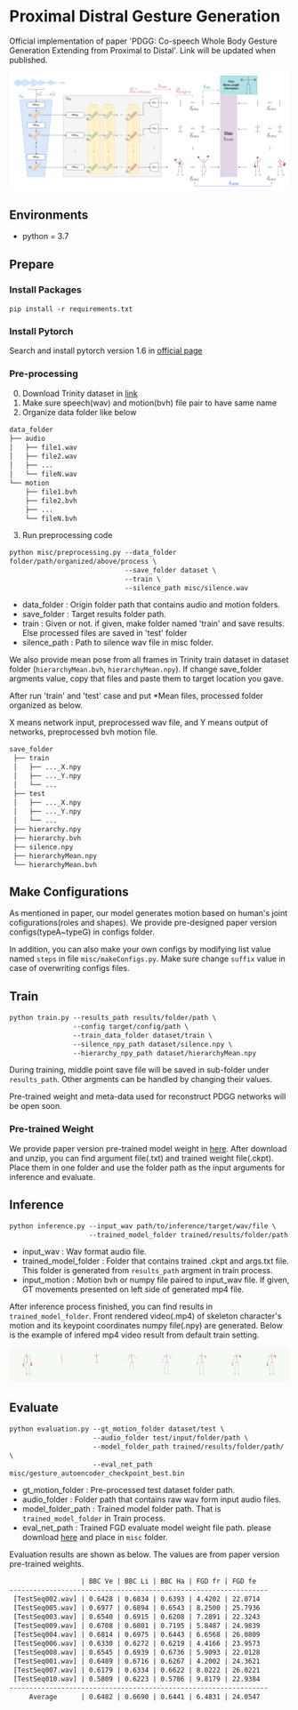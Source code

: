 # Proximal Distral Gesture Generation 

Official implementation of paper 'PDGG: Co-speech Whole Body Gesture Generation Extending from Proximal to Distal'.  Link will be updated when published. 

![img](source/figure1.png)

## Environments 

- python = 3.7

## Prepare 

### Install Packages 

```
pip install -r requirements.txt
```

### Install Pytorch 

Search and install pytorch version 1.6 in [official page](https://pytorch.org/get-started/locally/)

### Pre-processing 

0. Download Trinity dataset in [link](https://trinityspeechgesture.scss.tcd.ie/) 
1. Make sure speech(wav) and motion(bvh) file pair to have same name 
2. Organize data folder like below 

``` 
data_folder 
├── audio
│   ├── file1.wav
│   ├── file2.wav
│   ├── ...
│   └── fileN.wav
└── motion
    ├── file1.bvh
    ├── file2.bvh
    ├── ...
    └── fileN.bvh
```

3. Run preprocessing code 

```
python misc/preprocessing.py --data_folder folder/path/organized/above/process \
                             --save_folder dataset \
                             --train \
                             --silence_path misc/silence.wav
```

- data_folder : Origin folder path that contains audio and motion folders. 
- save_folder : Target results folder path. 
- train : Given or not. if given, make folder named 'train' and save results. Else processed files are saved in 'test' folder 
- silence_path : Path to silence wav file in misc folder. 

We also provide mean pose from all frames in Trinity train dataset in dataset folder (`hierarchyMean.bvh`, `hierarchyMean.npy`). If change save_folder argments value, copy that files and paste them to target location you gave. 

After run 'train' and 'test' case and put *Mean files, processed folder organized as below. 

X means network input, preprocessed wav file, and Y means output of networks, preprocessed bvh motion file. 

```
save_folder 
 ├── train
 │   ├── ..._X.npy
 │   ├── ..._Y.npy
 │   └── ...
 ├── test 
 │   ├── ..._X.npy
 │   ├── ..._Y.npy
 │   └── ...
 ├── hierarchy.npy 
 ├── hierarchy.bvh 
 ├── silence.npy  
 ├── hierarchyMean.npy 
 └── hierarchyMean.bvh 
```

## Make Configurations 

As mentioned in paper, our model generates motion based on human's joint cofigurations(roles and shapes). We provide pre-designed paper version configs(typeA~typeG) in configs folder. 

In addition, you can also make your own configs by modifying list value named `steps` in file `misc/makeConfigs.py`. Make sure change `suffix` value in case of overwriting configs files. 

## Train 

```
python train.py --results_path results/folder/path \
                --config target/config/path \
                --train_data_folder dataset/train \
                --silence_npy_path dataset/silence.npy \
                --hierarchy_npy_path dataset/hierarchyMean.npy
```

During training, middle point save file will be saved in sub-folder under `results_path`. Other argments can be handled by changing their values. 

Pre-trained weight and meta-data used for reconstruct PDGG networks will be open soon. 

### Pre-trained Weight 

We provide paper version pre-trained model weight in [here](https://drive.google.com/file/d/15qp8apU0VeuXI9dx2RUmQ99rDxtyz2W0/view?usp=share_link). After download and unzip, you can find argument file(.txt) and trained weight file(.ckpt). Place them in one folder and use the folder path as the input arguments for inference and evaluate. 


## Inference 

```
python inference.py --input_wav path/to/inference/target/wav/file \
                    --trained_model_folder trained/results/folder/path 
```

- input_wav : Wav format audio file. 
- trained_model_folder : Folder that contains trained .ckpt and args.txt file. This folder is generated from `results_path` argment in train process. 
- input_motion : Motion bvh or numpy file paired to input_wav file. If given, GT movements presented on left side of generated mp4 file. 

After inference process finished, you can find results in `trained_model_folder`. Front rendered video(.mp4) of skeleton character's motion and its keypoint coordinates numpy file(.npy) are generated. Below is the example of infered mp4 video result from default train setting. 

<p align="center">
  <img src="source/infered.gif" />
</p>


## Evaluate 

```
python evaluation.py --gt_motion_folder dataset/test \
                     --audio_folder test/input/folder/path \
                     --model_folder_path trained/results/folder/path/ \
                     --eval_net_path misc/gesture_autoencoder_checkpoint_best.bin
```

- gt_motion_folder : Pre-processed test dataset folder path.
- audio_folder : Folder path that contains raw wav form input audio files.
- model_folder_path : Trained model folder path. That is `trained_model_folder` in Train process. 
- eval_net_path : Trained FGD evaluate model weight file path. please download [here](https://drive.google.com/file/d/1t_E625IkgbV7a5Otg_hsxQTQM9Y_YzdG/view?usp=sharing) and place in `misc` folder. 

Evaluation results are shown as below. The values are from paper version pre-trained weights. 

```
                  | BBC Ve | BBC Li | BBC Ha | FGD fr | FGD fe
-----------------------------------------------------------------
 [TestSeq002.wav] | 0.6428 | 0.6834 | 0.6393 | 4.4202 | 22.0714
 [TestSeq005.wav] | 0.6977 | 0.6894 | 0.6543 | 8.2500 | 25.7936
 [TestSeq003.wav] | 0.6540 | 0.6915 | 0.6208 | 7.2891 | 22.3243
 [TestSeq009.wav] | 0.6708 | 0.6801 | 0.7195 | 5.8487 | 24.9839
 [TestSeq004.wav] | 0.6814 | 0.6975 | 0.6443 | 6.6568 | 26.0809
 [TestSeq006.wav] | 0.6330 | 0.6272 | 0.6219 | 4.4166 | 23.9573
 [TestSeq008.wav] | 0.6545 | 0.6939 | 0.6736 | 5.9093 | 22.0128
 [TestSeq001.wav] | 0.6489 | 0.6716 | 0.6267 | 4.2002 | 24.3621
 [TestSeq007.wav] | 0.6179 | 0.6334 | 0.6622 | 8.0222 | 26.0221
 [TestSeq010.wav] | 0.5809 | 0.6223 | 0.5786 | 9.8179 | 22.9384
-----------------------------------------------------------------
     Average      | 0.6482 | 0.6690 | 0.6441 | 6.4831 | 24.0547
```


